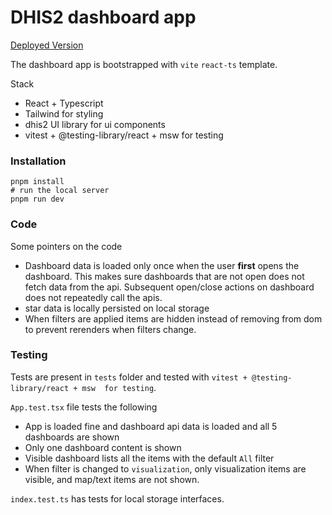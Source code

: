 # DHIS2 dashboard app

[Deployed Version](https://dhis2dash.initdot.in/)

The dashboard app is bootstrapped with `vite` `react-ts` template.

Stack
- React + Typescript
- Tailwind for styling
- dhis2 UI library for ui components
- vitest + @testing-library/react + msw  for testing

### Installation

```shell
pnpm install
# run the local server
pnpm run dev
```

### Code

Some pointers on the code

- Dashboard data is loaded only once when the user **first** opens the dashboard. This makes sure dashboards that are not open does not fetch data from the api. Subsequent open/close actions on dashboard does not repeatedly call the apis.
- star data is locally persisted on local storage
- When filters are applied items are hidden instead of removing from dom to prevent rerenders when filters change.


### Testing

Tests are present in `tests` folder and tested with `vitest + @testing-library/react + msw  for testing`.

`App.test.tsx` file tests the following

- App is loaded fine and dashboard api data is loaded and all 5 dashboards are shown
- Only one dashboard content is shown
- Visible dashboard lists all the items with the default `All` filter
- When filter is changed to `visualization`, only visualization items are visible, and map/text items are not shown.

`index.test.ts` has tests for local storage interfaces.

